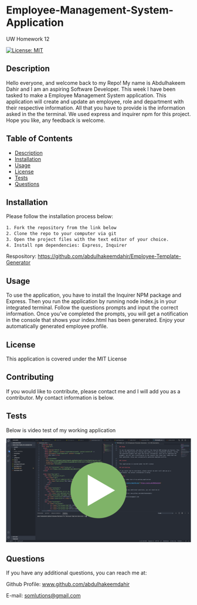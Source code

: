 # Employee-Management-System-Application

UW Homework 12

[![License: MIT](https://img.shields.io/badge/License-MIT-yellow.svg)](https://opensource.org/licenses/MIT)

## Description

Hello everyone, and welcome back to my Repo! My name is Abdulhakeem Dahir and I am an aspiring Software Developer. This week I have been tasked to make a Employee Management System application. This application will create and update an employee, role and department with their respective information. All that you have to provide is the information asked in the the terminal. We used express and inquirer npm for this project. Hope you like, any feedback is welcome.

## Table of Contents

- [Description](#description)
- [Installation](#installation)
- [Usage](#usage)
- [License](#license)
- [Tests](#tests)
- [Questions](#questions)

## Installation

Please follow the installation process below:

```
1. Fork the repository from the link below
2. Clone the repo to your computer via git
3. Open the project files with the text editor of your choice.
4. Install npm dependencies: Express, Inquirer
```

Respository:
https://github.com/abdulhakeemdahir/Employee-Template-Generator

## Usage

To use the application, you have to install the Inquirer NPM package and Express. Then you run the application by running node index.js in your integrated terminal. Follow the questions prompts and input the correct information. Once you’ve completed the prompts, you will get a notification in the console that shows your index.html has been generated. Enjoy your automatically generated employee profile.

## License

This application is covered under the MIT License

## Contributing

If you would like to contribute, please contact me and I will add you as a contributor. My contact information is below.

## Tests

Below is video test of my working application

[![image](assets/hw10.png)](https://youtu.be/mNhlz669pvM)

## Questions

If you have any additional questions, you can reach me at:

Github Profile: www.github.com/abdulhakeemdahir

E-mail: somlutions@gmail.com
